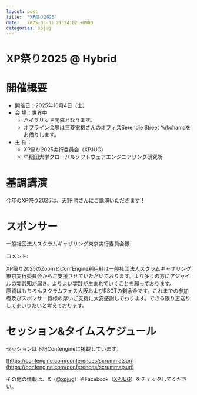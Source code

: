 ```yaml
---
layout: post
title:  "XP祭り2025"
date:   2025-03-31 21:24:02 +0900
categories: xpjug
---
```


# XP祭り2025 @ Hybrid
# 開催概要
- 開催日：2025年10月4日（土）  
- 会 場：世界中  
  - ハイブリッド開催となります。  
  - オフライン会場は三菱電機さんのオフィスSerendie Street Yokohamaをお借りします。  
- 主 催：  
  - XP祭り2025実行委員会（XPJUG）  
  - 早稲田大学グローバルソフトウェアエンジニアリング研究所  

# 基調講演  
今年のXP祭り2025は、天野 勝さんにご講演いただきます！

<!-- Todo: 基調講演の概要 -->
<!-- Todo: 天野さんの紹介 -->

# スポンサー
一般社団法人スクラムギャザリング東京実行委員会様

コメント:

XP祭り2025のZoomとConfEngine利用料は一般社団法人スクラムギャザリング東京実行委員会からご支援させていただいております。より多くの方にアジャイルの実践知が届き、よりよい実践が生まれていくことを願っております。  
原資はもちろんスクラムフェス大阪およびRSGTの剰余金です。これまでの参加者及びスポンサー皆様の厚いご支援に大変感謝しております。できる限り恩送りしてまいりたいと考えております。

# セッション&タイムスケジュール
セッションは下記Confengineに掲載しています。

[https://confengine.com/conferences/scrummatsuri](https://confengine.com/conferences/scrummatsuri)

その他の情報は、X（[@xpjug](https://x.com/xpjug)）やFacebook（[XPJUG](https://www.facebook.com/Xpjug/)）をチェックしてください。